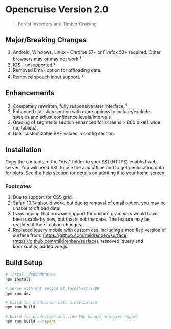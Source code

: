 # Opencruise Version 2.0

> Forest Inventory and Timber Cruising

## Major/Breaking Changes


1. Android, Windows, Linux - Chrome 57+ or Firefox 52+ required. Other browsers may or may not work.<sup>1</sup>
2. IOS - unsupported.<sup>2</sup>
3. Removed Email option for offloading data.
4. Removed speech input support. <sup>3</sup>

## Enhancements

1. Completely rewritten, fully responsive user interface.<sup>4</sup>
2. Enhanced statistics section with more options to include/exclude species and adjust confidence levels/intervals.
3. Grading of segments section enhanced for screens > 800 pixels wide (ie. tablets).
4. User customizable BAF values in config section.

## Installation
Copy the contents of the "dist" folder to your SSL(HTTPS) enabled web server.  You will need SSL to use the app offline
and to get geolocation data for plots.  See the help section for details on additing it to your home screen.

### Footnotes

1. Due to support for CSS grid.
2. Safari 10.1+ should work, but due to removal of email option, you may be unable to offload data.
3. I was hoping that browser support for custom grammars would have been usable by now, but that is not the case.
The feature may be readded if the situation changes.
4. Replaced jquery mobile with custom css, including a modified version of surface from: [https://github.com/mildrenben/surface](https://github.com/mildrenben/surface); removed jquery and knockout.js; added vue.js.

## Build Setup

``` bash
# install dependencies
npm install

# serve with hot reload at localhost:8080
npm run dev

# build for production with minification
npm run build

# build for production and view the bundle analyzer report
npm run build --report
```

